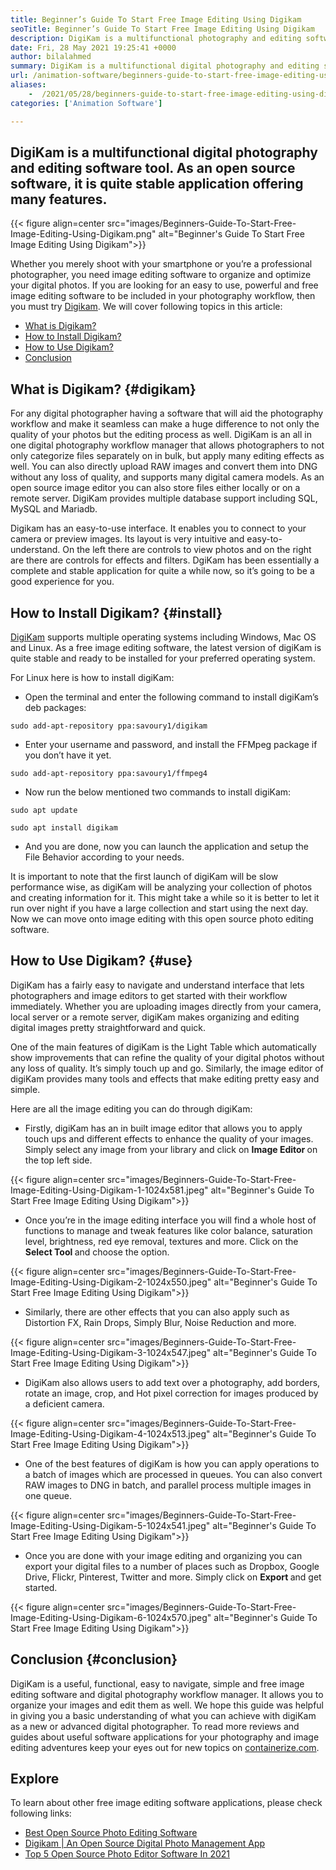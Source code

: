 ```yaml
---
title: Beginner’s Guide To Start Free Image Editing Using Digikam
seoTitle: Beginner’s Guide To Start Free Image Editing Using Digikam
description: DigiKam is a multifunctional photography and editing software tool. As an open source software, it is quite stable application offering many features.
date: Fri, 28 May 2021 19:25:41 +0000
author: bilalahmed
summary: DigiKam is a multifunctional digital photography and editing software tool. As an open source software, it is quite stable application offering many features.
url: /animation-software/beginners-guide-to-start-free-image-editing-using-digikam/
aliases: 
    -  /2021/05/28/beginners-guide-to-start-free-image-editing-using-digikam/
categories: ['Animation Software']

---
```

## DigiKam is a multifunctional digital photography and editing software tool. As an open source software, it is quite stable application offering many features.

{{< figure align=center src="images/Beginners-Guide-To-Start-Free-Image-Editing-Using-Digikam.png" alt="Beginner's Guide To Start Free Image Editing Using Digikam">}}  

Whether you merely shoot with your smartphone or you’re a professional photographer, you need image editing software to organize and optimize your digital photos. If you are looking for an easy to use, powerful and free image editing software to be included in your photography workflow, then you must try [Digikam][1]. We will cover following topics in this article:

  * [What is Digikam?][2]
  * [How to Install Digikam?][3]
  * [How to Use Digikam?][4]
  * [Conclusion][5]

## What is Digikam? {#digikam}

For any digital photographer having a software that will aid the photography workflow and make it seamless can make a huge difference to not only the quality of your photos but the editing process as well. DigiKam is an all in one digital photography workflow manager that allows photographers to not only categorize files separately on in bulk, but apply many editing effects as well. You can also directly upload RAW images and convert them into DNG without any loss of quality, and supports many digital camera models. As an open source image editor you can also store files either locally or on a remote server. DigiKam provides multiple database support including SQL, MySQL and Mariadb.

Digikam has an easy-to-use interface. It enables you to connect to your camera or preview images. Its layout is very intuitive and easy-to-understand. On the left there are controls to view photos and on the right are there are controls for effects and filters. DgiKam has been essentially a complete and stable application for quite a while now, so it’s going to be a good experience for you.

## How to Install Digikam? {#install}

[DigiKam][1] supports multiple operating systems including Windows, Mac OS and Linux. As a free image editing software, the latest version of digiKam is quite stable and ready to be installed for your preferred operating system.

For Linux here is how to install digiKam:

<ul type="1">
  <li>
    Open the terminal and enter the following command to install digiKam’s deb packages:
  </li>
</ul>


```
sudo add-apt-repository ppa:savoury1/digikam
```


  * Enter your username and password, and install the FFMpeg package if you don’t have it yet.


```
sudo add-apt-repository ppa:savoury1/ffmpeg4
```


  * Now run the below mentioned two commands to install digiKam:


```
sudo apt update
```



```
sudo apt install digikam
```


  * And you are done, now you can launch the application and setup the File Behavior according to your needs.

It is important to note that the first launch of digiKam will be slow performance wise, as digiKam will be analyzing your collection of photos and creating information for it. This might take a while so it is better to let it run over night if you have a large collection and start using the next day. Now we can move onto image editing with this open source photo editing software.

## How to Use Digikam? {#use}

DigiKam has a fairly easy to navigate and understand interface that lets photographers and image editors to get started with their workflow immediately. Whether you are uploading images directly from your camera, local server or a remote server, digiKam makes organizing and editing digital images pretty straightforward and quick.

One of the main features of digiKam is the Light Table which automatically show improvements that can refine the quality of your digital photos without any loss of quality. It’s simply touch up and go. Similarly, the image editor of digiKam provides many tools and effects that make editing pretty easy and simple.

Here are all the image editing you can do through digiKam:

<ul type="1">
  <li>
    Firstly, digiKam has an in built image editor that allows you to apply touch ups and different effects to enhance the quality of your images. Simply select any image from your library and click on <strong>Image Editor </strong>on the top left side.
  </li>
</ul>

{{< figure align=center src="images/Beginners-Guide-To-Start-Free-Image-Editing-Using-Digikam-1-1024x581.jpeg" alt="Beginner's Guide To Start Free Image Editing Using Digikam">}}  

<ul type="1">
  <li>
    Once you’re in the image editing interface you will find a whole host of functions to manage and tweak features like color balance, saturation level, brightness, red eye removal, textures and more. Click on the <strong>Select Tool </strong>and choose the option.
  </li>
</ul>

{{< figure align=center src="images/Beginners-Guide-To-Start-Free-Image-Editing-Using-Digikam-2-1024x550.jpeg" alt="Beginner's Guide To Start Free Image Editing Using Digikam">}}  

<ul type="1">
  <li>
    Similarly, there are other effects that you can also apply such as Distortion FX, Rain Drops, Simply Blur, Noise Reduction and more.
  </li>
</ul>

{{< figure align=center src="images/Beginners-Guide-To-Start-Free-Image-Editing-Using-Digikam-3-1024x547.jpeg" alt="Beginner's Guide To Start Free Image Editing Using Digikam">}}  

<ul type="1">
  <li>
    DigiKam also allows users to add text over a photography, add borders, rotate an image, crop, and Hot pixel correction for images produced by a deficient camera.
  </li>
</ul>

{{< figure align=center src="images/Beginners-Guide-To-Start-Free-Image-Editing-Using-Digikam-4-1024x513.jpeg" alt="Beginner's Guide To Start Free Image Editing Using Digikam">}}  

<ul type="1">
  <li>
    One of the best features of digiKam is how you can apply operations to a batch of images which are processed in queues. You can also convert RAW images to DNG in batch, and parallel process multiple images in one queue.
  </li>
</ul>

{{< figure align=center src="images/Beginners-Guide-To-Start-Free-Image-Editing-Using-Digikam-5-1024x541.jpeg" alt="Beginner's Guide To Start Free Image Editing Using Digikam">}}  

<ul type="1">
  <li>
    Once you are done with your image editing and organizing you can export your digital files to a number of places such as Dropbox, Google Drive, Flickr, Pinterest, Twitter and more. Simply click on <strong>Export </strong>and get started.
  </li>
</ul>

{{< figure align=center src="images/Beginners-Guide-To-Start-Free-Image-Editing-Using-Digikam-6-1024x570.jpeg" alt="Beginner's Guide To Start Free Image Editing Using Digikam">}}  

## Conclusion {#conclusion}

DigiKam is a useful, functional, easy to navigate, simple and free image editing software and digital photography workflow manager. It allows you to organize your images and edit them as well. We hope this guide was helpful in giving you a basic understanding of what you can achieve with digiKam as a new or advanced digital photographer. To read more reviews and guides about useful software applications for your photography and image editing adventures keep your eyes out for new topics on [containerize.com][6].

## Explore

To learn about other free image editing software applications, please check following links:

  * [Best Open Source Photo Editing Software][7]
  * [Digikam | An Open Source Digital Photo Management App][1]
  * [Top 5 Open Source Photo Editor Software In 2021][8]

 [1]: https://products.containerize.com/photo-editing-software/digikam/
 [2]: #digikam
 [3]: #install
 [4]: #use
 [5]: #conclusion
 [6]: https://blog.containerize.com/
 [7]: https://products.containerize.com/photo-editing-software/
 [8]: https://blog.containerize.com/2021/05/06/top-5-open-source-photo-editor-software-in-2021/